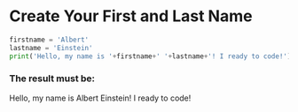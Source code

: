 # Create Your First and Last Name

```python
firstname = 'Albert'
lastname = 'Einstein'
print('Hello, my name is '+firstname+' '+lastname+'! I ready to code!')
```
### The result must be:

Hello, my name is Albert Einstein! I ready to code!
